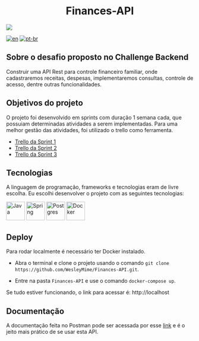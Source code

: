 <h1 align="center"> Finances-API </h1>

![](https://user-images.githubusercontent.com/55067868/191626878-96f58635-f938-40e5-acd7-7692d039c29d.png#vitrinedev)

[![en](https://img.shields.io/badge/lang-en-red.svg)](https://github.com/WesleyMime/Finances-API/blob/main/README.md)
[![pt-br](https://img.shields.io/badge/lang-pt--br-g.svg)](https://github.com/WesleyMime/Finances-API/blob/main/README.pt-br.md)

## Sobre o desafio proposto no Challenge Backend

Construir uma API Rest para controle financeiro familiar, onde cadastraremos receitas, despesas, implementaremos consultas, controle de acesso, dentre outras funcionalidades.

## Objetivos do projeto

O projeto foi desenvolvido em sprints com duração 1 semana cada, que possuiam determinadas atividades a serem implementadas. Para uma melhor gestão das atividades, foi utilizado o trello como ferramenta.

- [Trello da Sprint 1](https://trello.com/b/ofAXrAlA/challenge-backend-semana-1)
- [Trello da Sprint 2](https://trello.com/b/tKBmD8P6/challenge-backend-semana-2)
- [Trello da Sprint 3](https://trello.com/b/qFYXUVXJ/challenge-backend-semana-3)

## Tecnologias

 A linguagem de programação, frameworks e tecnologias eram de livre escolha. Eu escolhi desenvolver o projeto com as seguintes tecnologias:
 
<img alt="Java" src="https://cdn.jsdelivr.net/gh/devicons/devicon/icons/java/java-original-wordmark.svg" width="50" height="50" /> <img alt="Spring" src="https://cdn.jsdelivr.net/gh/devicons/devicon/icons/spring/spring-original-wordmark.svg" width="50" height="50" /> <img alt="Postgres" src="https://cdn.jsdelivr.net/gh/devicons/devicon/icons/postgresql/postgresql-original-wordmark.svg" width="50" height="50" /> <img alt="Docker" src="https://cdn.jsdelivr.net/gh/devicons/devicon/icons/docker/docker-plain-wordmark.svg" width="50" height="50" />


## Deploy


Para rodar localmente é necessário ter Docker instalado.

- Abra o terminal e clone o projeto usando o comando
  `git clone https://github.com/WesleyMime/Finances-API.git`.

- Entre na pasta `Finances-API` e use o comando `docker-compose up`.

Se tudo estiver funcionando, o link para acessar é: http://localhost


## Documentação

A documentação feita no Postman pode ser acessada por esse [link](https://documenter.getpostman.com/view/19203694/UVeGs6cv) e é o jeito mais prático de se usar esta API.
